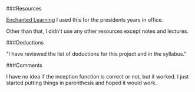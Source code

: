 ###Resources

[Enchanted Learning]( http://www.enchantedlearning.com/history/us/pres/list.shtml
)
I used this for the presidents years in office.

Other than that, I didn't use any other resources except notes and lectures. 

###Deductions

"I have reviewed the list of deductions for this project and in the syllabus."

###Comments

I have no idea if the inception function is correct or not, but it worked.
I just started putting things in parenthesis and hoped it would work.
